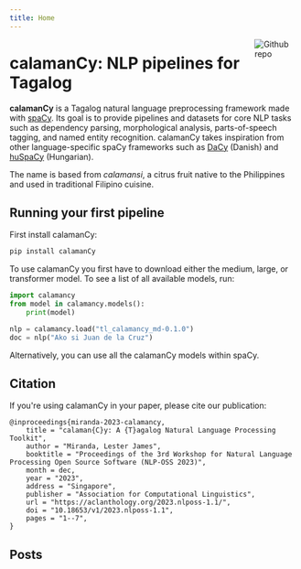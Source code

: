```yaml
---
title: Home
---
```


[<img src="https://raw.githubusercontent.com/ljvmiranda921/calamanCy/refs/heads/master/logo.png" style="max-width:15%;min-width:40px;float:right;" alt="Github repo" />](https://github.com/ljvmiranda921/calamanCy)

# calamanCy: NLP pipelines for Tagalog

**calamanCy** is a Tagalog natural language preprocessing framework made with [spaCy](https://spacy.io).
Its goal is to provide pipelines and datasets for core NLP tasks such as dependency parsing, morphological analysis, parts-of-speech tagging, and named entity recognition.
calamanCy takes inspiration from other language-specific spaCy frameworks such as [DaCy](https://github.com/centre-for-humanities-computing/DaCy) (Danish) and [huSpaCy](https://github.com/huspacy/huspacy) (Hungarian).

The name is based from _calamansi_, a citrus fruit native to the Philippines and used in traditional Filipino cuisine.

## Running your first pipeline

First install calamanCy:

```sh
pip install calamanCy
```

To use calamanCy you first have to download either the medium, large, or transformer model. To see a list of all available models, run:

```python
import calamancy
from model in calamancy.models():
    print(model)

nlp = calamancy.load("tl_calamancy_md-0.1.0")
doc = nlp("Ako si Juan de la Cruz")
```

Alternatively, you can use all the calamanCy models within spaCy.

## Citation

If you're using calamanCy in your paper, please cite our publication:

```
@inproceedings{miranda-2023-calamancy,
    title = "calaman{C}y: A {T}agalog Natural Language Processing Toolkit",
    author = "Miranda, Lester James",
    booktitle = "Proceedings of the 3rd Workshop for Natural Language Processing Open Source Software (NLP-OSS 2023)",
    month = dec,
    year = "2023",
    address = "Singapore",
    publisher = "Association for Computational Linguistics",
    url = "https://aclanthology.org/2023.nlposs-1.1/",
    doi = "10.18653/v1/2023.nlposs-1.1",
    pages = "1--7",
}
```

## Posts
